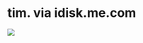 <!--
id: 598779689
link: http://tumblr.atmos.org/post/598779689/tim-via-idisk-me-com
slug: tim-via-idisk-me-com
date: Fri May 14 2010 12:37:00 GMT-0700 (PDT)
publish: 2010-05-014
tags: 
title: tim. via idisk.me.com
-->


tim. via idisk.me.com
=====================

![](http://www.tumblr.com/photo/1280/atmos/598779689/1/tumblr_l2fd7auTex1qz4sng)

